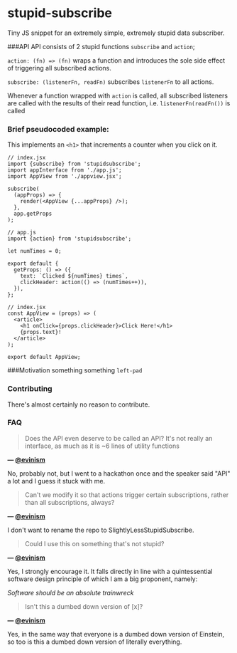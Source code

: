 # stupid-subscribe
Tiny JS snippet for an extremely simple, extremely stupid data subscriber.

###API
API consists of 2 stupid functions `subscribe` and `action`;

`action: (fn) => (fn)` wraps a function and introduces the sole side effect of triggering all subscribed actions.

`subscribe: (listenerFn, readFn)` subscribes `listenerFn` to all actions.

Whenever a function wrapped with `action` is called, all subscribed listeners are called with the results of their read function, i.e. `listenerFn(readFn())` is called

### Brief pseudocoded example:

This implements an `<h1>` that increments a counter when you click on it.

```
// index.jsx
import {subscribe} from 'stupidsubscribe';
import appInterface from './app.js';
import AppView from './appview.jsx';

subscribe(
  (appProps) => {
    render(<AppView {...appProps} />);
  },
  app.getProps
);

```

```
// app.js
import {action} from 'stupidsubscribe';

let numTimes = 0;

export default {
  getProps: () => ({
    text: `Clicked ${numTimes} times`,
    clickHeader: action(() => (numTimes++)),
  }),
};
```

```
// index.jsx
const AppView = (props) => (
  <article>
    <h1 onClick={props.clickHeader}>Click Here!</h1>
    {props.text}!
  </article>
);

export default AppView;
```

###Motivation
something something `left-pad`

### Contributing
There's almost certainly no reason to contribute.

### FAQ
> Does the API even deserve to be called an API? It's not really an interface, as much as it is ~6 lines of utility functions

**— [@evinism](https://github.com/evinism)**

No, probably not, but I went to a hackathon once and the speaker said "API" a lot and I guess it stuck with me.


> Can't we modify it so that actions trigger certain subscriptions, rather than all subscriptions, always?

**— [@evinism](https://github.com/evinism)**

I don't want to rename the repo to SlightlyLessStupidSubscribe.


> Could I use this on something that's not stupid?

**— [@evinism](https://github.com/evinism)**

Yes, I strongly encourage it. It falls directly in line with a quintessential software design principle of which I am a big proponent, namely:

*Software should be an absolute trainwreck*


> Isn't this a dumbed down version of [x]?

**— [@evinism](https://github.com/evinism)**

Yes, in the same way that everyone is a dumbed down version of Einstein, so too is this a dumbed down version of literally everything.

